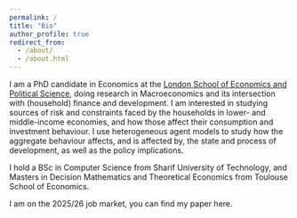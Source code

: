 ```yaml
---
permalink: /
title: "Bio"
author_profile: true
redirect_from: 
  - /about/
  - /about.html
---
```

I am a PhD candidate in Economics at the [London School of Economics and Political Science](https://www.lse.ac.uk/economics), doing research in Macroeconomics and its intersection with (household) finance and development. I am interested in studying sources of risk and constraints faced by the households in lower- and middle-income economies, and how those affect their consumption and investment behaviour. I use heterogeneous agent models to study how the aggregate behaviour affects, and is affected by, the state and process of development, as well as the policy implications.

I hold a BSc in Computer Science from Sharif University of Technology, and Masters in Decision Mathematics and Theoretical Economics from Toulouse School of Economics.

I am on the 2025/26 job market, you can find my paper here.

<!-- How to edit your site's GitHub repository -->
<!-- ------ -->
<!-- Many people use a git client to create files on their local computer and then push them to GitHub's servers. If you are not familiar with git, you can directly edit these configuration and Markdown files directly in the github.com interface. Navigate to a file (like [this one](https://github.com/academicpages/academicpages.github.io/blob/master/_talks/2012-03-01-talk-1.md) and click the pencil icon in the top right of the content preview (to the right of the "Raw | Blame | History" buttons). You can delete a file by clicking the trashcan icon to the right of the pencil icon. You can also create new files or upload files by navigating to a directory and clicking the "Create new file" or "Upload files" buttons.  -->

<!-- Example: editing a Markdown file for a talk -->
<!-- ![Editing a Markdown file for a talk](/images/editing-talk.png) -->

<!-- For more info -->
<!-- ------ -->
<!-- More info about configuring Academic Pages can be found in [the guide](https://academicpages.github.io/markdown/), the [growing wiki](https://github.com/academicpages/academicpages.github.io/wiki), and you can always [ask a question on GitHub](https://github.com/academicpages/academicpages.github.io/discussions). The [guides for the Minimal Mistakes theme](https://mmistakes.github.io/minimal-mistakes/docs/configuration/) (which this theme was forked from) might also be helpful. -->
